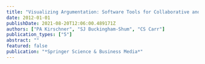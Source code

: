 ```yaml
---
title: "Visualizing Argumentation: Software Tools for Collaborative and Educational Sense-Making"
date: 2012-01-01
publishDate: 2021-08-20T12:06:00.489171Z
authors: ["PA Kirschner", "SJ Buckingham-Shum", "CS Carr"]
publication_types: ["5"]
abstract: ""
featured: false
publication: "*Springer Science & Business Media*"
---
```



